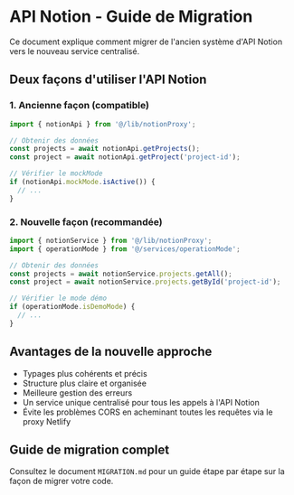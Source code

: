 
# API Notion - Guide de Migration

Ce document explique comment migrer de l'ancien système d'API Notion vers le nouveau service centralisé.

## Deux façons d'utiliser l'API Notion

### 1. Ancienne façon (compatible)

```typescript
import { notionApi } from '@/lib/notionProxy';

// Obtenir des données
const projects = await notionApi.getProjects();
const project = await notionApi.getProject('project-id');

// Vérifier le mockMode
if (notionApi.mockMode.isActive()) {
  // ...
}
```

### 2. Nouvelle façon (recommandée)

```typescript
import { notionService } from '@/lib/notionProxy';
import { operationMode } from '@/services/operationMode';

// Obtenir des données
const projects = await notionService.projects.getAll();
const project = await notionService.projects.getById('project-id');

// Vérifier le mode démo
if (operationMode.isDemoMode) {
  // ...
}
```

## Avantages de la nouvelle approche

- Typages plus cohérents et précis
- Structure plus claire et organisée
- Meilleure gestion des erreurs
- Un service unique centralisé pour tous les appels à l'API Notion
- Évite les problèmes CORS en acheminant toutes les requêtes via le proxy Netlify

## Guide de migration complet

Consultez le document `MIGRATION.md` pour un guide étape par étape sur la façon de migrer votre code.
